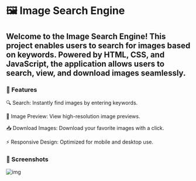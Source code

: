 # 🖼️ Image Search Engine
<h2>Welcome to the Image Search Engine! This project enables users to search for images based on keywords. Powered by HTML, CSS, and JavaScript, the application allows users to search, view, and download images seamlessly.</h2>
<h3>🌟 Features</h3>
<p>🔍 Search: Instantly find images by entering keywords.</p>
<p>📸 Image Preview: View high-resolution image previews.</p>
<p>📥 Download Images: Download your favorite images with a click.</p>
<p>⚡ Responsive Design: Optimized for mobile and desktop use.</p>
<h3>📸 Screenshots</h3>
<img src="" alt="img"/>
